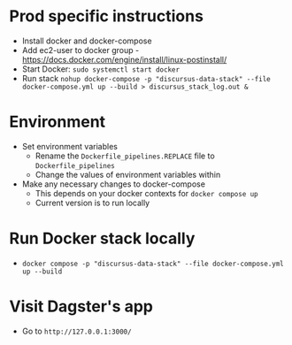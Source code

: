 # Prod specific instructions
* Install docker and docker-compose
* Add ec2-user to docker group - https://docs.docker.com/engine/install/linux-postinstall/
* Start Docker: `sudo systemctl start docker`
* Run stack `nohup docker-compose -p "discursus-data-stack" --file docker-compose.yml up --build > discursus_stack_log.out &`

# Environment
* Set environment variables
    * Rename the `Dockerfile_pipelines.REPLACE` file to `Dockerfile_pipelines`
    * Change the values of environment variables within
* Make any necessary changes to docker-compose
    * This depends on your docker contexts for `docker compose up`
    * Current version is to run locally

# Run Docker stack locally
* `docker compose -p "discursus-data-stack" --file docker-compose.yml up --build`

# Visit Dagster's app
* Go to `http://127.0.0.1:3000/`
